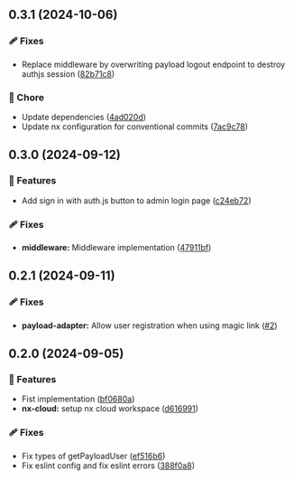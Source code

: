 ## 0.3.1 (2024-10-06)


### 🩹 Fixes

- Replace middleware by overwriting payload logout endpoint to destroy authjs session ([82b71c8](https://github.com/CrawlerCode/payload-authjs/commit/82b71c8))

### 🏡 Chore

- Update dependencies ([4ad020d](https://github.com/CrawlerCode/payload-authjs/commit/4ad020d))
- Update nx configuration for conventional commits ([7ac9c78](https://github.com/CrawlerCode/payload-authjs/commit/7ac9c78))

## 0.3.0 (2024-09-12)


### 🚀 Features

- Add sign in with auth.js button to admin login page ([c24eb72](https://github.com/CrawlerCode/payload-authjs/commit/c24eb72))

### 🩹 Fixes

- **middleware:** Middleware implementation ([47911bf](https://github.com/CrawlerCode/payload-authjs/commit/47911bf))

## 0.2.1 (2024-09-11)


### 🩹 Fixes

- **payload-adapter:** Allow user registration when using magic link ([#2](https://github.com/CrawlerCode/payload-authjs/pull/2))

## 0.2.0 (2024-09-05)


### 🚀 Features

- Fist implementation ([bf0680a](https://github.com/CrawlerCode/payload-authjs/commit/bf0680a))
- **nx-cloud:** setup nx cloud workspace ([d616991](https://github.com/CrawlerCode/payload-authjs/commit/d616991))

### 🩹 Fixes

- Fix types of getPayloadUser ([ef516b6](https://github.com/CrawlerCode/payload-authjs/commit/ef516b6))
- Fix eslint config and fix eslint errors ([388f0a8](https://github.com/CrawlerCode/payload-authjs/commit/388f0a8))